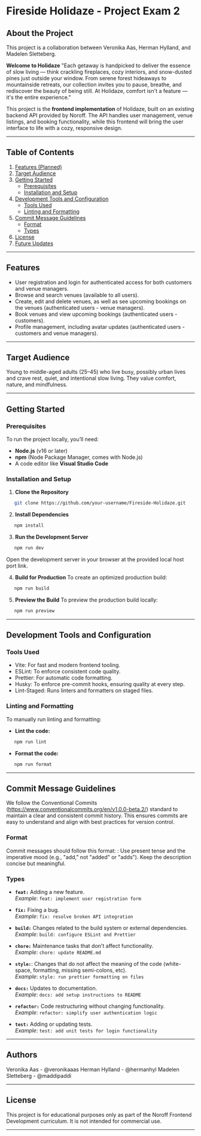 # Fireside Holidaze - Project Exam 2

## About the Project

This project is a collaboration between Veronika Aas, Herman Hylland, and Madelen Sletteberg.

**Welcome to Holidaze**
"Each getaway is handpicked to deliver the essence of slow living — think crackling fireplaces, cozy interiors, and snow-dusted pines just outside your window. From serene forest hideaways to mountainside retreats, our collection invites you to pause, breathe, and rediscover the beauty of being still. At Holidaze, comfort isn't a feature — it's the entire experience."

This project is the **frontend implementation** of Holidaze, built on an existing backend API provided by Noroff. The API handles user management, venue listings, and booking functionality, while this frontend will bring the user interface to life with a cozy, responsive design.

---

## Table of Contents

1. [Features (Planned)](#features-planned)
2. [Target Audience](#target-audience)
3. [Getting Started](#getting-started)
   - [Prerequisites](#prerequisites)
   - [Installation and Setup](#installation-and-setup)
4. [Development Tools and Configuration](#development-tools-and-configuration)
   - [Tools Used](#tools-used)
   - [Linting and Formatting](#linting-and-formatting)
5. [Commit Message Guidelines](#commit-message-guidelines)
   - [Format](#format)
   - [Types](#types)
6. [License](#license)
7. [Future Updates](#future-updates)

---

## Features

- User registration and login for authenticated access for both customers and venue managers.
- Browse and search venues (available to all users).
- Create, edit and delete venues, as well as see upcoming bookings on the venues (authenticated users - venue managers).
- Book venues and view upcoming bookings (authenticated users - customers).
- Profile management, including avatar updates (authenticated users - customers and venue managers).

---

## Target Audience

Young to middle-aged adults (25–45) who live busy, possibly urban lives and crave rest, quiet, and intentional slow living. They value comfort, nature, and mindfulness.

---

## Getting Started

### Prerequisites

To run the project locally, you’ll need:

- **Node.js** (v16 or later)
- **npm** (Node Package Manager, comes with Node.js)
- A code editor like **Visual Studio Code**

### Installation and Setup

1. **Clone the Repository**

```bash
   git clone https://github.com/your-username/Fireside-Holidaze.git
```

2. **Install Dependencies**

```bash
   npm install
```

3. **Run the Development Server**

```bash
   npm run dev
```

Open the development server in your browser at the provided local host port link.

4. **Build for Production**
   To create an optimized production build:

```bash
   npm run build
```

5. **Preview the Build**
   To preview the production build locally:

```bash
   npm run preview
```

---

## Development Tools and Configuration

### Tools Used

- Vite: For fast and modern frontend tooling.
- ESLint: To enforce consistent code quality.
- Prettier: For automatic code formatting.
- Husky: To enforce pre-commit hooks, ensuring quality at every step.
- Lint-Staged: Runs linters and formatters on staged files.

### Linting and Formatting

To manually run linting and formatting:

- **Lint the code:**

```bash
   npm run lint
```

- **Format the code:**

```bash
   npm run format
```

---

## Commit Message Guidelines

We follow the Conventional Commits (https://www.conventionalcommits.org/en/v1.0.0-beta.2/) standard to maintain a clear and consistent commit history. This ensures commits are easy to understand and align with best practices for version control.

### Format

Commit messages should follow this format:
<type>: <short description>
Use present tense and the imperative mood (e.g., "add," not "added" or "adds").
Keep the description concise but meaningful.

### Types

- **`feat:`** Adding a new feature.  
  _Example_: `feat: implement user registration form`

- **`fix:`** Fixing a bug.  
  _Example_: `fix: resolve broken API integration`

- **`build:`** Changes related to the build system or external dependencies.  
  _Example_: `build: configure ESLint and Prettier`

- **`chore:`** Maintenance tasks that don't affect functionality.  
  _Example_: `chore: update README.md`

- **`style:`**: Changes that do not affect the meaning of the code (white-space, formatting, missing semi-colons, etc).  
  _Example_: `style: run prettier formatting on files`

- **`docs:`** Updates to documentation.  
  _Example_: `docs: add setup instructions to README`

- **`refactor:`** Code restructuring without changing functionality.  
  _Example_: `refactor: simplify user authentication logic`

- **`test:`** Adding or updating tests.  
  _Example_: `test: add unit tests for login functionality`

---

## Authors

Veronika Aas - @veronikaaas
Herman Hylland - @hermanhyl
Madelen Sletteberg - @maddipaddi

---

## License

This project is for educational purposes only as part of the Noroff Frontend Development curriculum. It is not intended for commercial use.

---

